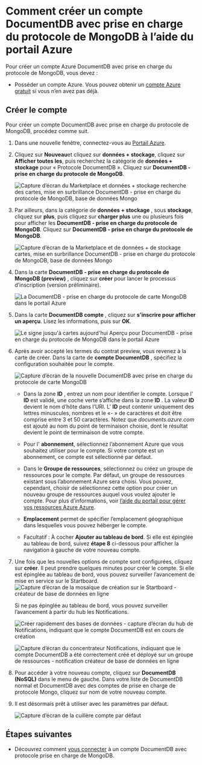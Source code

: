 <properties 
    pageTitle="Créer un compte DocumentDB avec prise en charge du protocole de MongoDB | Microsoft Azure" 
    description="Apprenez à créer un compte DocumentDB avec prise en charge du protocole de MongoDB, désormais disponible pour l’aperçu." 
    services="documentdb" 
    authors="AndrewHoh" 
    manager="jhubbard" 
    editor="" 
    documentationCenter=""/>

<tags 
    ms.service="documentdb" 
    ms.workload="data-services" 
    ms.tgt_pltfrm="na" 
    ms.devlang="na" 
    ms.topic="article" 
    ms.date="10/20/2016" 
    ms.author="anhoh"/>

# <a name="how-to-create-a-documentdb-account-with-protocol-support-for-mongodb-using-the-azure-portal"></a>Comment créer un compte DocumentDB avec prise en charge du protocole de MongoDB à l’aide du portail Azure

Pour créer un compte Azure DocumentDB avec prise en charge du protocole de MongoDB, vous devez :

- Posséder un compte Azure. Vous pouvez obtenir un [compte Azure gratuit](https://azure.microsoft.com/free/) si vous n’en avez pas déjà.

## <a name="create-the-account"></a>Créer le compte  

Pour créer un compte DocumentDB avec prise en charge du protocole de MongoDB, procédez comme suit.

1. Dans une nouvelle fenêtre, connectez-vous au [Portail Azure](https://portal.azure.com).
2. Cliquez sur **Nouveau**et cliquez sur **données + stockage**, cliquez sur **Afficher toutes les**, puis recherchez la catégorie de **données + stockage** pour « Protocole DocumentDB ». Cliquez sur **DocumentDB - prise en charge du protocole de MongoDB**.

    ![Capture d’écran du Marketplace et données + stockage recherche des cartes, mise en surbrillance DocumentDB - prise en charge du protocole de MongoDB, base de données Mongo](./media/documentdb-create-mongodb-account/marketplacegallery2.png)

3. Par ailleurs, dans la catégorie de **données + stockage** , sous **stockage**, cliquez sur **plus**, puis cliquez sur **charger plus** une ou plusieurs fois pour afficher les **DocumentDB - prise en charge du protocole de MongoDB**. Cliquez sur **DocumentDB - prise en charge du protocole de MongoDB**.

    ![Capture d’écran de la Marketplace et de données + de stockage cartes, mise en surbrillance DocumentDB - prise en charge du protocole de MongoDB, base de données Mongo](./media/documentdb-create-mongodb-account/marketplacegallery1.png)

4. Dans la carte **DocumentDB - prise en charge du protocole de MongoDB (preview)** , cliquez sur **créer** pour lancer le processus d’inscription (version préliminaire).

    ![La DocumentDB - prise en charge du protocole de carte MongoDB dans le portail Azure](./media/documentdb-create-mongodb-account/marketplacegallery3.png)

5. Dans la carte **DocumentDB compte** , cliquez sur **s’inscrire pour afficher un aperçu**. Lisez les informations, puis sur **OK**.

    ![Le signe jusqu'à cartes aujourd'hui Aperçu pour DocumentDB - prise en charge du protocole de MongoDB dans le portail Azure](./media/documentdb-create-mongodb-account/registerforpreview.png)

6.  Après avoir accepté les termes du contrat preview, vous revenez à la carte de créer.  Dans la carte de **compte DocumentDB** , spécifiez la configuration souhaitée pour le compte.

    ![Capture d’écran de la nouvelle DocumentDB avec prise en charge du protocole de carte MongoDB](./media/documentdb-create-mongodb-account/create-documentdb-mongodb-account.png)


    - Dans la zone **ID** , entrez un nom pour identifier le compte.  Lorsque l' **ID** est validé, une coche verte s’affiche dans la zone **ID** . La valeur **ID** devient le nom d’hôte dans l’URI. L' **ID** peut contenir uniquement des lettres minuscules, nombres et le «- » de caractères et doit être comprise entre 3 et 50 caractères. Notez que *documents.azure.com* est ajouté au nom du point de terminaison choisie, dont le résultat devient le point de terminaison de votre compte.

    - Pour l' **abonnement**, sélectionnez l’abonnement Azure que vous souhaitez utiliser pour le compte. Si votre compte est un abonnement, ce compte est sélectionné par défaut.

    - Dans le **Groupe de ressources**, sélectionnez ou créez un groupe de ressources pour le compte.  Par défaut, un groupe de ressources existant sous l’abonnement Azure sera choisi.  Vous pouvez, cependant, choisir de sélectionnez cette option pour créer un nouveau groupe de ressources auquel vous voulez ajouter le compte. Pour plus d’informations, voir [l’aide du portail pour gérer vos ressources Azure Azure](resource-group-portal.md).

    - **Emplacement** permet de spécifier l’emplacement géographique dans lesquelles vous pouvez héberger le compte.
    
    - Facultatif : À cocher **Ajouter au tableau de bord**. Si elle est épinglée au tableau de bord, suivez **étape 8** ci-dessous pour afficher la navigation à gauche de votre nouveau compte.

7.  Une fois que les nouvelles options de compte sont configurées, cliquez sur **créer**.  Il peut prendre quelques minutes pour créer le compte.  Si elle est épinglée au tableau de bord, vous pouvez surveiller l’avancement de mise en service sur le Startboard.  
    ![Capture d’écran de la mosaïque de création sur le Startboard - créateur de base de données en ligne](./media/documentdb-create-mongodb-account/create-nosql-db-databases-json-tutorial-3.png)  

    Si ne pas épinglée au tableau de bord, vous pouvez surveiller l’avancement à partir du hub les Notifications.  

    ![Créer rapidement des bases de données - capture d’écran du hub de Notifications, indiquant que le compte DocumentDB est en cours de création](./media/documentdb-create-mongodb-account/create-nosql-db-databases-json-tutorial-4.png)  

    ![Capture d’écran du concentrateur Notifications, indiquant que le compte DocumentDB a été correctement créé et déployé sur un groupe de ressources - notification créateur de base de données en ligne](./media/documentdb-create-mongodb-account/create-nosql-db-databases-json-tutorial-5.png)

8.  Pour accéder à votre nouveau compte, cliquez sur **DocumentDB (NoSQL)** dans le menu de gauche. Dans votre liste de DocumentDB normal et DocumentDB avec des comptes de prise en charge de protocole Mongo, cliquez sur nom de votre nouveau compte.

9.  Il est désormais prêt à utiliser avec les paramètres par défaut. 

    ![Capture d’écran de la cuillère compte par défaut](./media/documentdb-create-mongodb-account/defaultaccountblades.png)
    

## <a name="next-steps"></a>Étapes suivantes


- Découvrez comment [vous connecter](documentdb-connect-mongodb-account.md) à un compte DocumentDB avec protocole prise en charge de MongoDB.

 
